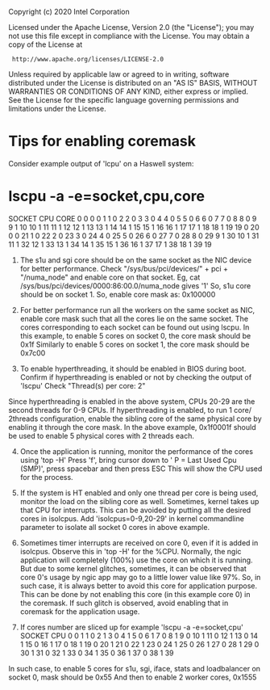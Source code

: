 Copyright (c) 2020 Intel Corporation

Licensed under the Apache License, Version 2.0 (the "License");
you may not use this file except in compliance with the License.
You may obtain a copy of the License at

     http://www.apache.org/licenses/LICENSE-2.0

Unless required by applicable law or agreed to in writing, software
distributed under the License is distributed on an "AS IS" BASIS,
WITHOUT WARRANTIES OR CONDITIONS OF ANY KIND, either express or implied.
See the License for the specific language governing permissions and
limitations under the License.

Tips for enabling coremask
==========================

Consider example output of 'lcpu' on a Haswell system:
# lscpu -a -e=socket,cpu,core
SOCKET CPU CORE
0      0   0
0      1   1
0      2   2
0      3   3
0      4   4
0      5   5
0      6   6
0      7   7
0      8   8
0      9   9
1      10  10
1      11  11
1      12  12
1      13  13
1      14  14
1      15  15
1      16  16
1      17  17
1      18  18
1      19  19
0      20  0
0      21  1
0      22  2
0      23  3
0      24  4
0      25  5
0      26  6
0      27  7
0      28  8
0      29  9
1      30  10
1      31  11
1      32  12
1      33  13
1      34  14
1      35  15
1      36  16
1      37  17
1      38  18
1      39  19

1. The s1u and sgi core should be on the same socket as the NIC device for better performance.
Check "/sys/bus/pci/devices/" + pci + "/numa_node" and enable core on that socket.
Eg, cat /sys/bus/pci/devices/0000\:86\:00.0/numa_node gives '1'
So, s1u core should be on socket 1.
So, enable core mask as: 0x100000

2. For better performance run all the workers on the same socket as NIC, enable core mask such that all the cores lie on the same socket.
The cores corresponding to each socket can be found out using lscpu.
In this example, to enable 5 cores on socket 0, the core mask should be 0x1f
Similarly to enable 5 cores on socket 1, the core mask should be 0x7c00

3. To enable hyperthreading, it should be enabled in BIOS during boot.
Confirm if hyperthreading is enabled or not by checking the output of 'lscpu'
Check "Thread(s) per core:    2"

Since hyperthreading is enabled in the above system, CPUs 20-29 are the second threads for 0-9 CPUs.
If hyperthreading is enabled, to run 1 core/ 2threads configuration, enable the sibling core
of the same physical core by enabling it through the core mask.
In the above example, 0x1f0001f should be used to enable 5 physical cores with 2 threads each.

4. Once the application is running, monitor the performance of the cores using 'top -H'
Press 'f', bring cursor down to ' P       = Last Used Cpu (SMP)', press spacebar and then press ESC
This will show the CPU used for the process.
1. If the system is HT enabled and only one thread per core is being used, monitor
the load on the sibling core as well. Sometimes, kernel takes up that CPU for interrupts.
This can be avoided by putting all the desired cores in isolcpus.
Add 'isolcpus=0-9,20-29' in kernel commandline parameter to isolate all socket 0 cores in above example.

5. Sometimes timer interrupts are received on core 0, even if it is added in isolcpus.
Observe this in 'top -H' for the %CPU. Normally, the ngic application will completely (100%) use the core
on which it is running. But due to some kernel glitches, sometimes, it can be observed that core 0's
usage by ngic app may go to a little lower value like 97%. 
So, in such case, it is always better to avoid this core for application purpose.
This can be done by not enabling this core (in this example core 0) in the coremask.
If such glitch is observed, avoid enabling that in coremask for the application usage.

6. If cores number are sliced up for example 'lscpu -a -e=socket,cpu'
SOCKET CPU
0      0
1      1
0      2
1      3
0      4
1      5
0      6
1      7
0      8
1      9
0      10
1      11
0      12
1      13
0      14
1      15
0      16
1      17
0      18
1      19
0      20
1      21
0      22
1      23
0      24
1      25
0      26
1      27
0      28
1      29
0      30
1      31
0      32
1      33
0      34
1      35
0      36
1      37
0      38
1      39

In such case, to enable 5 cores for s1u, sgi, iface, stats and loadbalancer on socket 0, mask should be 0x55
And then to enable 2 worker cores, 0x1555
